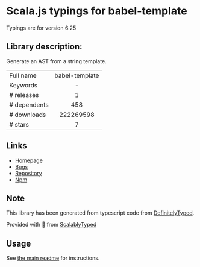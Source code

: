 
# Scala.js typings for babel-template

Typings are for version 6.25

## Library description:
Generate an AST from a string template.

|                    |                 |
| ------------------ | :-------------: |
| Full name          | babel-template |
| Keywords           | - |
| # releases         | 1 |
| # dependents       | 458 |
| # downloads        | 222269598 |
| # stars            | 7 |

## Links
- [Homepage](https://babeljs.io/)
- [Bugs](https://github.com/babel/babel/issues)
- [Repository](https://github.com/babel/babel)
- [Npm](https://www.npmjs.com/package/babel-template)
    


## Note
This library has been generated from typescript code from [DefinitelyTyped](https://definitelytyped.org).

Provided with :purple_heart: from [ScalablyTyped](https://github.com/oyvindberg/ScalablyTyped)

## Usage
See [the main readme](../../readme.md) for instructions.


